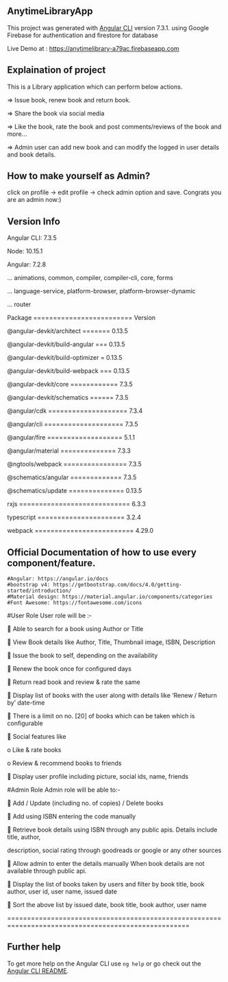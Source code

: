 ## AnytimeLibraryApp

This project was generated with [Angular CLI](https://github.com/angular/angular-cli) version 7.3.1. using Google Firebase for authentication and firestore for database

Live Demo at : https://anytimelibrary-a79ac.firebaseapp.com

## Explaination of project

This is a Library application which can perform below actions.

=> Issue book, renew book and return book.

=> Share the book via social media

=> Like the book, rate the book and post comments/reviews of the book and more...

=> Admin user can add new book and can modify the logged in user details and book details.


## How to make yourself as Admin?
click on profile -> edit profile -> check admin option and save. Congrats you are an admin now:)

## Version Info
Angular CLI: 7.3.5

Node: 10.15.1

Angular: 7.2.8

... animations, common, compiler, compiler-cli, core, forms

... language-service, platform-browser, platform-browser-dynamic

... router

Package ========================= Version

@angular-devkit/architect ======= 0.13.5

@angular-devkit/build-angular === 0.13.5

@angular-devkit/build-optimizer = 0.13.5

@angular-devkit/build-webpack === 0.13.5

@angular-devkit/core ============ 7.3.5

@angular-devkit/schematics ====== 7.3.5

@angular/cdk ==================== 7.3.4

@angular/cli ==================== 7.3.5

@angular/fire =================== 5.1.1

@angular/material ==============  7.3.3

@ngtools/webpack ================ 7.3.5

@schematics/angular ============= 7.3.5

@schematics/update ============== 0.13.5

rxjs ============================ 6.3.3

typescript ====================== 3.2.4

webpack ========================= 4.29.0


## Official Documentation of how to use every component/feature.
	#Angular: https://angular.io/docs
	#bootstrap v4: https://getbootstrap.com/docs/4.0/getting-started/introduction/
	#Material design: https://material.angular.io/components/categories
	#Font Awesome: https://fontawesome.com/icons

#User Role
User role will be :- 

 Able to search for a book using Author or Title

 View Book details like Author, Title, Thumbnail image, ISBN, Description

 Issue the book to self, depending on the availability

 Renew the book once for configured days

 Return read book and review & rate the same

 Display list of books with the user along with details like ‘Renew / Return by’ date-time

 There is a limit on no. [20] of books which can be taken which is configurable

 Social features like

  o Like & rate books

  o Review & recommend books to friends

 Display user profile including picture, social ids, name, friends


#Admin Role
Admin role will be able to:- 

 Add / Update (including no. of copies) / Delete books

 Add using ISBN entering the code manually

 Retrieve book details using ISBN through any public apis. Details include title, author,

description, social rating through goodreads or google or any other sources

 Allow admin to enter the details manually When book details are not available through public api.

 Display the list of books taken by users and filter by book title, book author, user id, user name, issued date

 Sort the above list by issued date, book title, book author, user name


====================================================================================================

## Further help

To get more help on the Angular CLI use `ng help` or go check out the [Angular CLI README](https://github.com/angular/angular-cli/blob/master/README.md).
